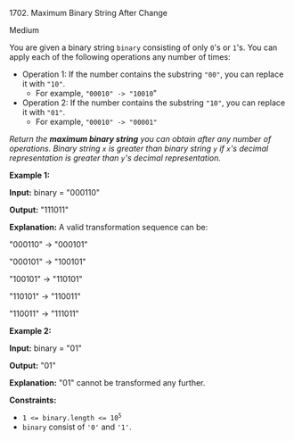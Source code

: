 1702\. Maximum Binary String After Change

Medium

You are given a binary string `binary` consisting of only `0`'s or `1`'s. You can apply each of the following operations any number of times:

*   Operation 1: If the number contains the substring `"00"`, you can replace it with `"10"`.
    *   For example, `"00010" -> "10010`"
*   Operation 2: If the number contains the substring `"10"`, you can replace it with `"01"`.
    *   For example, `"00010" -> "00001"`

_Return the **maximum binary string** you can obtain after any number of operations. Binary string `x` is greater than binary string `y` if `x`'s decimal representation is greater than `y`'s decimal representation._

**Example 1:**

**Input:** binary = "000110"

**Output:** "111011"

**Explanation:** A valid transformation sequence can be: 

"000110" -> "000101"

"000101" -> "100101" 

"100101" -> "110101" 

"110101" -> "110011" 

"110011" -> "111011"

**Example 2:**

**Input:** binary = "01"

**Output:** "01"

**Explanation:** "01" cannot be transformed any further.

**Constraints:**

*   <code>1 <= binary.length <= 10<sup>5</sup></code>
*   `binary` consist of `'0'` and `'1'`.